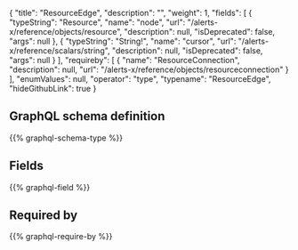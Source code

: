 {
  "title": "ResourceEdge",
  "description": "",
  "weight": 1,
  "fields": [
    {
      "typeString": "Resource",
      "name": "node",
      "url": "/alerts-x/reference/objects/resource",
      "description": null,
      "isDeprecated": false,
      "args": null
    },
    {
      "typeString": "String!",
      "name": "cursor",
      "url": "/alerts-x/reference/scalars/string",
      "description": null,
      "isDeprecated": false,
      "args": null
    }
  ],
  "requireby": [
    {
      "name": "ResourceConnection",
      "description": null,
      "url": "/alerts-x/reference/objects/resourceconnection"
    }
  ],
  "enumValues": null,
  "operator": "type",
  "typename": "ResourceEdge",
  "hideGithubLink": true
}
## GraphQL schema definition

{{% graphql-schema-type %}}

## Fields

{{% graphql-field %}}

## Required by

{{% graphql-require-by %}}
